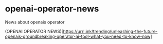 # openai-operator-news
News about openais operator

(OPENAI OPERATOR NEWS)[https://urrl.ink/trending/unleashing-the-future-openais-groundbreaking-operator-ai-tool-what-you-need-to-know-now]
